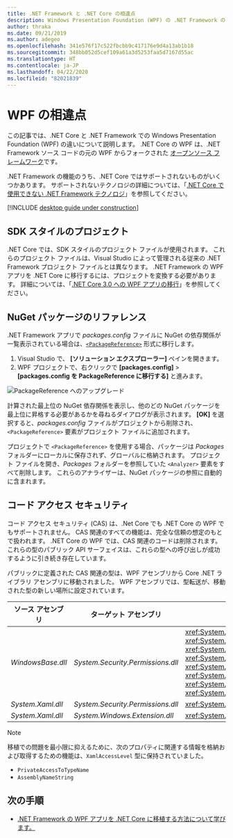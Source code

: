 ```yaml
---
title: .NET Framework と .NET Core の相違点
description: Windows Presentation Foundation (WPF) の .NET Framework の実装と .NET Core の WPF との相違点について説明します。 アプリを移行するときは、次の非互換性について考慮する必要があります。
author: thraka
ms.date: 09/21/2019
ms.author: adegeo
ms.openlocfilehash: 341e576f17c522fbcbb9c417176e9d4a13ab1b18
ms.sourcegitcommit: 348bb052d5cef109a61a3d5253faa5d7167d55ac
ms.translationtype: HT
ms.contentlocale: ja-JP
ms.lasthandoff: 04/22/2020
ms.locfileid: "82021839"
---
```

# <a name="differences-in-wpf"></a>WPF の相違点

この記事では、.NET Core と .NET Framework での Windows Presentation Foundation (WPF) の違いについて説明します。 .NET Core の WPF は、.NET Framework ソース コードの元の WPF からフォークされた [オープンソース フレームワーク](https://github.com/dotnet/wpf)です。

.NET Framework の機能のうち、.NET Core ではサポートされないものがいくつかあります。 サポートされないテクノロジの詳細については、「[.NET Core で使用できない .NET Framework テクノロジ](../../core/porting/net-framework-tech-unavailable.md)」を参照してください。

[!INCLUDE [desktop guide under construction](../../../includes/desktop-guide-preview-note.md)]

## <a name="sdk-style-projects"></a>SDK スタイルのプロジェクト

.NET Core では、SDK スタイルのプロジェクト ファイルが使用されます。 これらのプロジェクト ファイルは、Visual Studio によって管理される従来の .NET Framework プロジェクト ファイルとは異なります。 .NET Framework の WPF アプリを .NET Core に移行するには、プロジェクトを変換する必要があります。 詳細については、「[.NET Core 3.0 への WPF アプリの移行](convert-project-from-net-framework.md)」を参照してください。

## <a name="nuget-package-references"></a>NuGet パッケージのリファレンス

.NET Framework アプリで *packages.config* ファイルに NuGet の依存関係が一覧表示されている場合は、[`<PackageReference>`](/nuget/consume-packages/package-references-in-project-files) 形式に移行します。

1. Visual Studio で、 **[ソリューション エクスプローラー]** ペインを開きます。
1. WPF プロジェクトで、右クリックで **[packages.config]**  >  **[packages.config を PackageReference に移行する]** と進みます。

![PackageReference へのアップグレード](media/differences-from-net-framework/package-reference-migration.png)

計算された最上位の NuGet 依存関係を表示し、他のどの NuGet パッケージを最上位に昇格する必要があるかを尋ねるダイアログが表示されます。 **[OK]** を選択すると、*packages.config* ファイルがプロジェクトから削除され、`<PackageReference>` 要素がプロジェクト ファイルに追加されます。

プロジェクトで `<PackageReference>` を使用する場合、パッケージは *Packages* フォルダーにローカルに保存されず、グローバルに格納されます。 プロジェクト ファイルを開き、*Packages* フォルダーを参照していた `<Analyzer>` 要素をすべて削除します。 これらのアナライザーは、NuGet パッケージの参照に自動的に含まれます。

## <a name="code-access-security"></a>コード アクセス セキュリティ

コード アクセス セキュリティ (CAS) は、.Net Core でも .NET Core の WPF でもサポートされません。 CAS 関連のすべての機能は、完全な信頼の想定のもとで扱われます。 .NET Core の WPF では、CAS 関連のコードは削除されます。 これらの型のパブリック API サーフェイスは、これらの型への呼び出しが成功するように引き続き存在しています。

パブリックに定義された CAS 関連の型は、WPF アセンブリから Core .NET ライブラリ アセンブリに移動されました。 WPF アセンブリでは、型転送が、移動された型の新しい場所に設定されています。

| ソース アセンブリ | ターゲット アセンブリ | 種類                |
| --------------- | --------------- | ------------------- |
| *WindowsBase.dll* | *System.Security.Permissions.dll* | <xref:System.Security.Permissions.MediaPermission> <br /> <xref:System.Security.Permissions.MediaPermissionAttribute> <br /> <xref:System.Security.Permissions.MediaPermissionAudio> <br /> <xref:System.Security.Permissions.MediaPermissionImage> <br /> <xref:System.Security.Permissions.MediaPermissionVideo> <br /> <xref:System.Security.Permissions.WebBrowserPermission> <br /> <xref:System.Security.Permissions.WebBrowserPermissionAttribute> <br /> <xref:System.Security.Permissions.WebBrowserPermissionLevel> |
| *System.Xaml.dll* | *System.Security.Permissions.dll* | <xref:System.Xaml.Permissions.XamlLoadPermission> |
| *System.Xaml.dll* | *System.Windows.Extension.dll*    | <xref:System.Xaml.Permissions.XamlAccessLevel><br/> |

> [!NOTE]
> 移植での問題を最小限に抑えるために、次のプロパティに関連する情報を格納および取得するための機能は、`XamlAccessLevel` 型に保持されていました。
>
> - `PrivateAccessToTypeName`
> - `AssemblyNameString`

## <a name="next-steps"></a>次の手順

- [.NET Framework の WPF アプリを .NET Core に移植する方法について学びます。](convert-project-from-net-framework.md)
